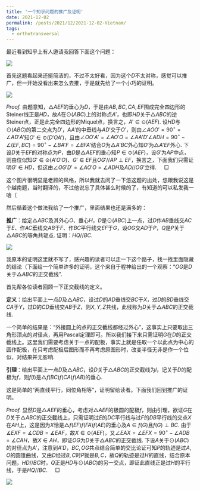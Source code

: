 ```yaml
---
title: '一个知乎问题的推广及证明'
date: 2021-12-02
permalink: /posts/2021/12/2021-12-02-Vietnam/
tags:
  - orthotransversal
---
```


最近看到知乎上有人邀请我回答下面这个问题：

<img src="https://llddeddym.github.io/images/2021-12-02(1).png"/>

首先这题看起来还挺简洁的，不过不太好看，因为这个$D$​不太对称，感觉可以推广，但一开始没看出来怎么去推，于是就先给了一个小巧的证明。

<img src="https://llddeddym.github.io/images/2021-12-02(2).png"/>

*Proof.* 由题意知，$\triangle AEF$的垂心为$D$，于是由$AB,BC,CA,EF$围成完全四边形的Steiner线正是$HD$，故$A$在$\odot(ABC)$上的对称点$A'$，也即$HD$关于$\triangle ABC$的逆Steiner点，正是此完全四边形的Miquel点，换言之，$A'\in\odot(AEF)$. 设$HD$与$\odot(ABC)$的第二交点为$D'$，$AA'$的中垂线与$AD'$交于$O'$，则由$\angle AOO'=90^\circ=\angle AD'A'$知$O'\in\odot(D'OA')$，且由$\angle OO'A'=\angle AO'O=\angle AA'D'\angle ADH=90^\circ-\angle(EF,BC)=90^\circ-\angle BA'F=\angle BFA'$结合$O$为$\triangle A'BC$外心知$O'$为$\triangle A'EF$外心. 下设$D$关于$EF$的对称点为$P$，由$D$是$\triangle AEF$的垂心知$P\in\odot(AEF)$，设$G'$为$AP$中点，则由位似知$G'\in\odot(A'O'O)$、$G'\in EF$且$OG'//AP\perp EF$，换言之，下面我们只需证明$G'\in HD$，但这由$\angle OG'D'=\angle AO'O=\angle ADH$及$AD//OG'$立得. $\quad\Box$

这个图片很明显是老顾的风格，所以我就去问了一下怹这题的出处，怹跟我说这是个越南题，当时翻译的，不过他说忘了具体甚么时候的了，有知道的可以私发我一哈（

然后循着这个做法我给了一个推广，里面结果也还是满多的：

**推广**：给定$\triangle ABC$​及其外心$O$​、垂心$H$​，$D$​是$\odot (ABC)$​上一点，过$D$​作$AB$​垂线交$AC$​于$E$​、作$AC$​垂线交$AB$​于$F$​、作$BC$​平行线交$EF$​于$G$​，设$OG$​交$AD$​于$P$​，$Q$​是$P$​关于$\triangle ABC$​的等角共轭点. 证明：$HQ//BC$​. 

<img src="https://llddeddym.github.io/images/2021-12-02(3).png"/>

我原本的证明这里就不写了，感兴趣的读者可以走一下这个路子，找一找里面隐藏的结论（下面给一个简单许多的证明，这个来自于程神给出的一个观察：“$OG$是$D$关于$\triangle ABC$的正交截线”.

首先帮各位读者回顾一下正交截线的定义。

**定义**：给出平面上一点$D$​及$\triangle ABC$，设过$D$的$AD$垂线交$BC$于$X$，过$D$的$BD$垂线交$CA$于$Y$，过$D$的$CD$垂线交$AB$于$Z$​，则$X,Y,Z$共线，此线称为$D$关于$\triangle ABC$的正交截线.

一个简单的结果是：“外接圆上的点的正交截线都经过外心”，这事实上只要取出三角形顶点的对径点，再用Pascal定理即可。所以我们接下来只需证明$G$在$D$的正交截线上。这里我们需要考虑关于一点的配极，事实上就是任取一个以​​此点为中心的圆作配极，在只考虑配极后图形而不再考虑原图形时，改变半径无非是作一个位似，对结果并无影响. 

**引理**：给出平面上一点$D$及$\triangle ABC$，设$D$关于$\triangle ABC$的正交截线为$l$，记关于$D$的配极为$f$，则$f(l)$是$\triangle f(BC)f(CA)f(AB)$的垂心.

这是简单的“两直线平行，同位角相等”，证明留给读者。下面我们回到推广的证明。

*Proof.* 显然$D$​​是$\triangle AEF$​​的垂心，考虑对$\triangle AEF$​​的极圆的配极$f$​​，则由引理，欲证$G$​​在$D$​​关于$\triangle ABC$​​的正交截线上，只需证明过$E$​​的$DC$​​平行线与过$F$​​的$DB$​​平行线的交点$X$​​在$AH$​​上，这是因为$X$​​恰是$\triangle f(EF)f(FA)f(AE)$​​的垂心及$A\in f(G)$​​且$f(G)\perp BC$​​​. 由于$\measuredangle EXF=\measuredangle CDB=\measuredangle EAF$​，故$X\in\odot(AEF)$​，又$\angle EAX=\angle EFX=90^\circ-\angle ADB=\angle CAH$​，故$X\in AH$​，即证$OG$​为$D$​关于$\triangle ABC$​的正交截线. 下设$A$​关于$\odot(ABC)$的对径点为$A'$，注意到$A'D，BC,OG$共点结合简单的交比论证可知$P$的轨迹是过$A,O$的圆锥曲线，又由$D$经过$B,C$时$P$就是$B,C$，故$Q$的轨迹是过$H$​的直线，结合原本问题，$HD//BC$时，$Q$正是$HD$与$\odot(ABC)$的另一交点，即证此直线正是过$H$​的平行线，于是$HQ//BC$. $\quad\Box$

<img src="https://llddeddym.github.io/images/2021-12-02(4).png"/>
